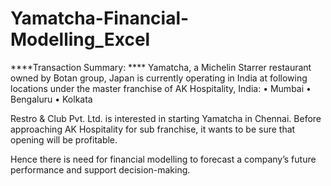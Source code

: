 # Yamatcha-Financial-Modelling_Excel

****Transaction Summary: ****
Yamatcha, a Michelin Starrer restaurant owned by Botan group, Japan is currently operating in India at following locations under the master franchise of AK Hospitality, India:
 • Mumbai 
• Bengaluru 
• Kolkata 

Restro & Club Pvt. Ltd. is interested in starting Yamatcha in Chennai. Before approaching AK Hospitality for sub franchise, it wants to be sure that opening will be profitable.

Hence there is need for financial modelling to forecast a company’s future performance and support decision-making.
